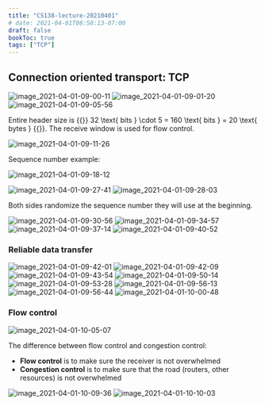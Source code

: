 ```yaml
---
title: "CS138-lecture-20210401"
# date: 2021-04-01T08:58:13-07:00
draft: false
bookToc: true
tags: ["TCP"]
---
```


## Connection oriented transport: TCP 

![image_2021-04-01-09-00-11](/notes/image_2021-04-01-09-00-11.png)
![image_2021-04-01-09-01-20](/notes/image_2021-04-01-09-01-20.png)
![image_2021-04-01-09-05-56](/notes/image_2021-04-01-09-05-56.png)

Entire header size is {{<k>}} 32 \text{ bits } \cdot 5 = 160 \text{ bits } = 20 \text{ bytes }  {{</k>}}.
The receive window is used for flow control.

![image_2021-04-01-09-11-26](/notes/image_2021-04-01-09-11-26.png)

Sequence number example:

![image_2021-04-01-09-18-12](/notes/image_2021-04-01-09-18-12.png)

![image_2021-04-01-09-27-41](/notes/image_2021-04-01-09-27-41.png)
![image_2021-04-01-09-28-03](/notes/image_2021-04-01-09-28-03.png)

Both sides randomize the sequence number they will use at the beginning.

![image_2021-04-01-09-30-56](/notes/image_2021-04-01-09-30-56.png)
![image_2021-04-01-09-34-57](/notes/image_2021-04-01-09-34-57.png)
![image_2021-04-01-09-37-14](/notes/image_2021-04-01-09-37-14.png)
![image_2021-04-01-09-40-52](/notes/image_2021-04-01-09-40-52.png)

### Reliable data transfer

![image_2021-04-01-09-42-01](/notes/image_2021-04-01-09-42-01.png)
![image_2021-04-01-09-42-09](/notes/image_2021-04-01-09-42-09.png)
![image_2021-04-01-09-43-54](/notes/image_2021-04-01-09-43-54.png)
![image_2021-04-01-09-50-14](/notes/image_2021-04-01-09-50-14.png)
![image_2021-04-01-09-53-28](/notes/image_2021-04-01-09-53-28.png)
![image_2021-04-01-09-56-13](/notes/image_2021-04-01-09-56-13.png)
![image_2021-04-01-09-56-44](/notes/image_2021-04-01-09-56-44.png)
![image_2021-04-01-10-00-48](/notes/image_2021-04-01-10-00-48.png)

### Flow control

![image_2021-04-01-10-05-07](/notes/image_2021-04-01-10-05-07.png)

The difference between flow control and congestion control:
- **Flow control** is to make sure the receiver is not overwhelmed
- **Congestion control** is to make sure that the road (routers, other resources) is not overwhelmed

![image_2021-04-01-10-09-36](/notes/image_2021-04-01-10-09-36.png)
![image_2021-04-01-10-10-03](/notes/image_2021-04-01-10-10-03.png)


